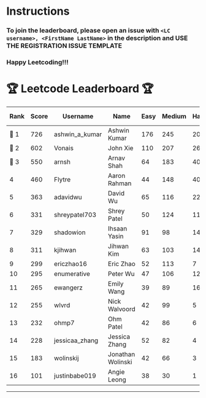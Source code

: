 # Instructions
### To join the leaderboard, please open an issue with `<LC username>, <FirstName LastName>` in the description and USE THE REGISTRATION ISSUE TEMPLATE
### Happy Leetcoding!!!


# 🏆 Leetcode Leaderboard 🏆

| Rank | Score | Username       | Name | Easy | Medium | Hard | Problems Solved |
|------|----------------|-----------------|-------------------|--------------|--------------|--------------|--------------|
| 🥇 1 | 726 | ashwin_a_kumar | Ashwin Kumar | 176 | 245 | 20 | 441 |
| 🥈 2 | 602 | Vonais | John Xie | 110 | 207 | 26 | 343 |
| 🥉 3 | 550 | arnsh | Arnav Shah | 64 | 183 | 40 | 287 |
| 4 | 460 | Flytre | Aaron Rahman | 44 | 148 | 40 | 232 |
| 5 | 363 | adavidwu | David Wu | 65 | 116 | 22 | 203 |
| 6 | 331 | shreypatel703 | Shrey Patel | 50 | 124 | 11 | 185 |
| 7 | 329 | shadowion | Ihsaan Yasin | 91 | 98 | 14 | 203 |
| 8 | 311 | kjihwan | Jihwan Kim | 63 | 103 | 14 | 180 |
| 9 | 299 | ericzhao16 | Eric Zhao | 52 | 113 | 7 | 172 |
| 10 | 295 | enumerative | Peter Wu | 47 | 106 | 12 | 165 |
| 11 | 265 | ewangerz | Emily Wang | 39 | 89 | 16 | 144 |
| 12 | 255 | wlvrd | Nick Walvoord | 42 | 99 | 5 | 146 |
| 13 | 232 | ohmp7 | Ohm Patel | 42 | 86 | 6 | 134 |
| 14 | 228 | jessicaa_zhang | Jessica Zhang | 52 | 82 | 4 | 138 |
| 15 | 183 | wolinskij | Jonathan Wolinski | 42 | 66 | 3 | 111 |
| 16 | 101 | justinbabe019 | Angie Leong | 38 | 30 | 1 | 69 |
---